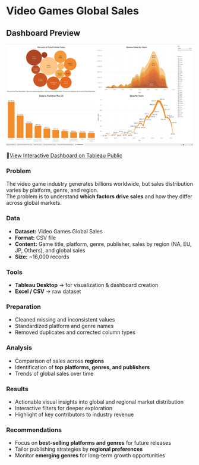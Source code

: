 # Video Games Global Sales

## Dashboard Preview

![Dashboard Preview](dashboard-image.png)

🔗[View Interactive Dashboard on Tableau Public](https://public.tableau.com/views/Video_Games_Global_Sales_17594093239370/Dashboard?:language=en-US&:sid=&:redirect=auth&:display_count=n&:origin=viz_share_link)

### Problem

The video game industry generates billions worldwide, but sales distribution varies by platform, genre, and region.  
The problem is to understand **which factors drive sales** and how they differ across global markets.

### Data

- **Dataset:** Video Games Global Sales
- **Format:** CSV file
- **Content:** Game title, platform, genre, publisher, sales by region (NA, EU, JP, Others), and global sales
- **Size:** ~16,000 records

### Tools

- **Tableau Desktop** → for visualization & dashboard creation
- **Excel / CSV** → raw dataset

### Preparation

- Cleaned missing and inconsistent values
- Standardized platform and genre names
- Removed duplicates and corrected column types

### Analysis

- Comparison of sales across **regions**
- Identification of **top platforms, genres, and publishers**
- Trends of global sales over time

### Results

- Actionable visual insights into global and regional market distribution
- Interactive filters for deeper exploration
- Highlight of key contributors to industry revenue

### Recommendations

- Focus on **best-selling platforms and genres** for future releases
- Tailor publishing strategies by **regional preferences**
- Monitor **emerging genres** for long-term growth opportunities
